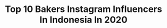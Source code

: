 ---
title: Top 10 Bakers Instagram Influencers In Indonesia In 2020
description: Identify the most popular Instagram accounts on inBeat.
platform: Instagram
profiles:
  - username: "ameliamci6"
    fullname: >-
      Christina Amelia Chuatan
    location: "Indonesia"
    followers: 10843
    engagement: 1001
    commentsToLikes: 0.010348
    avatar: "https://scontent-ams4-1.cdninstagram.com/v/t51.2885-19/s320x320/82744943_1939516746193164_7702243260839755776_n.jpg?_nc_ht=scontent-ams4-1.cdninstagram.com&_nc_ohc=ar0kQRQyrLMAX_Q3o4X&oh=4249aff4096c0c83e4315e75eceaddf5&oe=5EB74353"
    verified: false
    hashtags: "#flattenthecurve, #throwback, #getreadywithme, #enaksampeotak"
  - username: "icenguik"
    fullname: >-
      𝐊𝐈𝐓𝐂𝐇𝐄𝐍 𝐄𝐗𝐏𝐄𝐑𝐈𝐌𝐄𝐍𝐓𝐀𝐋𝐈𝐒𝐓
    location: "Indonesia"
    followers: 136691
    engagement: 90
    commentsToLikes: 0.036405
    avatar: "https://scontent-amt2-1.cdninstagram.com/v/t51.2885-19/s320x320/88149196_2542439582544774_2117947488617889792_n.jpg?_nc_ht=scontent-amt2-1.cdninstagram.com&_nc_ohc=auV7klyuJbYAX9l6U71&oh=20c15368f113d08cf6b7bc5f44f7b110&oe=5EB0D00C"
    verified: false
    hashtags: "#sourdough, #japaneseshokupan, #realbread, #dalgonacoffee"
  - username: "oppakuliner"
    fullname: >-
      Salim - Food & Travel
    location: "Indonesia"
    followers: 50534
    engagement: 66
    commentsToLikes: 0.135124
    avatar: "https://scontent-lhr8-1.cdninstagram.com/v/t51.2885-19/s320x320/81782735_479775039580303_6104906573694369792_n.jpg?_nc_ht=scontent-lhr8-1.cdninstagram.com&_nc_ohc=0MeZz68e6dIAX_nGMwQ&oh=33bffd51b3e9bf3d408d8794b7d416cf&oe=5EBB29C3"
    verified: false
    hashtags: "#foodiesia, #martabak, #sourdough, #onezo"
  - username: "eat.time.story"
    fullname: >-
      @ailytantono
    location: "Indonesia"
    followers: 38584
    engagement: 190
    commentsToLikes: 0.050700
    avatar: "https://scontent-bos3-1.cdninstagram.com/v/t51.2885-19/s320x320/64494708_2227033620960452_6583210753300365312_n.jpg?_nc_ht=scontent-bos3-1.cdninstagram.com&_nc_ohc=ZQohABicVMUAX_ScYMp&oh=960aae956d144f2ab1c79563e102b7e2&oe=5EBA531A"
    verified: false
    hashtags: "#asiafoodporn, #corona, #sunnygoldmagda, #berjutamenunya"
  - username: "cchannel_id"
    fullname: >-
      C CHANNEL Indonesia
    location: "Indonesia"
    followers: 878115
    engagement: 52
    commentsToLikes: 0.008075
    avatar: "https://scontent-bos3-1.cdninstagram.com/v/t51.2885-19/s320x320/57648958_2347121182276678_3295152669596844032_n.jpg?_nc_ht=scontent-bos3-1.cdninstagram.com&_nc_ohc=uH4f7Z3hTOwAX_xvaO8&oh=21f1c151a1c2b3b4a40f1750ec934d8f&oe=5EAAD642"
    verified: true
    hashtags: "#menumanis, #jelly, #hairstyles, #cchannelbeautyid"
  - username: "aldooolim"
    fullname: >-
      aldo lim 👽
    location: "Indonesia"
    followers: 119875
    engagement: 1427
    commentsToLikes: 0.027304
    avatar: "https://scontent-atl3-1.cdninstagram.com/v/t51.2885-19/s320x320/91784758_1307711032760470_4560978629508464640_n.jpg?_nc_ht=scontent-atl3-1.cdninstagram.com&_nc_ohc=9sWlvspCpiMAX8Bi2kI&oh=6c6516f574728d914a57f56944b7a836&oe=5EBA1EE5"
    verified: false
    hashtags: "#jimin, #coldbrew, #syukuranorca, #rm"
  - username: "siscacendana"
    fullname: >-
      siscacendana
    location: "Indonesia"
    followers: 112276
    engagement: 2236
    commentsToLikes: 0.021991
    avatar: "https://scontent-lht6-1.cdninstagram.com/v/t51.2885-19/s320x320/75306168_964224660598316_1370117128887205888_n.jpg?_nc_ht=scontent-lht6-1.cdninstagram.com&_nc_ohc=PaFBUQbfMtkAX-jBgae&oh=73aaf406c2ab17ccd66e61a58fc73023&oe=5EB9513E"
    verified: false
    hashtags: ""
  - username: "eagle_03_adam"
    fullname: >-
      Callsign_E03A
    location: "Indonesia"
    followers: 13328
    engagement: 372
    commentsToLikes: 0.030905
    avatar: "https://scontent-amt2-1.cdninstagram.com/v/t51.2885-19/s320x320/89845381_1072600196429753_188607596108709888_n.jpg?_nc_ht=scontent-amt2-1.cdninstagram.com&_nc_ohc=2qnq56ItUMQAX_l_Bp4&oh=17d86ebdf6860ffcbee64c759ecf50fc&oe=5EB78D2F"
    verified: false
    hashtags: "#airsoftuk, #airsoftfeatures, #military, #airsoftobsessed"
  - username: "kykuu"
    fullname: >-
      𝐀𝐧𝐚𝐬𝐭𝐚𝐬𝐢𝐚 𝐇𝐞𝐫𝐳𝐢𝐠𝐨𝐯𝐚 𝐏𝐚𝐦𝐮𝐧𝐠𝐤𝐚𝐬
    location: "Indonesia"
    followers: 130634
    engagement: 284
    commentsToLikes: 0.012907
    avatar: "https://scontent-ams4-1.cdninstagram.com/v/t51.2885-19/s320x320/91274670_166114257782353_769088248822628352_n.jpg?_nc_ht=scontent-ams4-1.cdninstagram.com&_nc_ohc=aNqTmS-zvTAAX8AtKTV&oh=66a67e63ac2781b8cd3bc65fad0b23b4&oe=5EB37AF6"
    verified: true
    hashtags: "#missdiorforlove, #missdiorrosenroses, #tedbakerindonesia, #calcium"
  - username: "jevinjulian"
    fullname: >-
      
    location: "Indonesia"
    followers: 296784
    engagement: 202
    commentsToLikes: 0.014927
    avatar: "https://scontent-ams4-1.cdninstagram.com/v/t51.2885-19/s320x320/81209455_1045395202494189_5120722935304159232_n.jpg?_nc_ht=scontent-ams4-1.cdninstagram.com&_nc_ohc=xRR_EiC2EE8AX88hD1Q&oh=0909a50326019bad1bf9f2038ab59b49&oe=5EB5AB14"
    verified: true
    hashtags: "#dibawahlangitoranye, #besok, #dibawahlangitoranye, #2moredays"
---